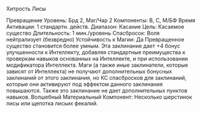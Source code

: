 
Хитрость Лисы

Превращение
Уровень: Брд 2, Маг/Чар 2
Компоненты: В, С, М/БФ
Время Активации: 1 стандартн. действ.
Диапазон: Касание
Цель: Касаемое существо
Длительность: 1 мин./уровень
Спасбросок: Воля нейтрализует
(безвредно)
Устойчивость к Магии: Да
Превращенное существо становится
более умным. Эта заклинание дает +4
бонус улучшенности к Интеллекту,
добавляя стандартные преимущества
к проверкам навыков основанных на
Интеллекте, и при использовании модификатора Интеллекта. Маги (а также
иные заклинатели, которые зависят от
Интеллекта) не получают дополнительных бонусных заклинаний от этого
заклинания, но КС спасбросков для заклинаний, которые они активируют под
эффектом данного заклинания повышаются. Также это заклинание не дает дополнительных пунктов навыков.
Волшебный Материальный Компонент: Несколько шерстинок лисы или
щепотка лисьих фекалий.